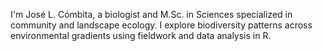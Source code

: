 I'm José L. Cómbita, a biologist and M.Sc. in Sciences specialized in community and landscape ecology. I explore biodiversity patterns across environmental gradients using fieldwork and data analysis in R.
